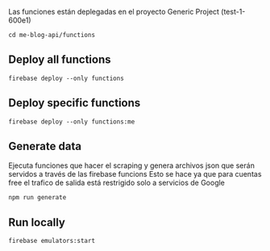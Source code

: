 Las funciones están deplegadas en el proyecto Generic Project (test-1-600e1)

```shell
cd me-blog-api/functions
```

## Deploy all functions
```shell
firebase deploy --only functions
```

## Deploy specific functions
```shell
firebase deploy --only functions:me
```

## Generate data
Ejecuta funciones que hacer el scraping y genera archivos json que serán servidos a través de las firebase funcions
Esto se hace ya que para cuentas free el trafico de salida está restrigido solo a servicios de Google
```shell
npm run generate
```

## Run locally
```shell
firebase emulators:start
```